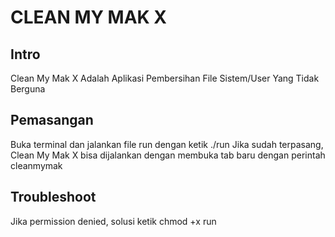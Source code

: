 # CLEAN MY MAK X

## Intro
Clean My Mak X Adalah Aplikasi Pembersihan File Sistem/User Yang Tidak Berguna

## Pemasangan
Buka terminal dan jalankan file run dengan ketik
./run
Jika sudah terpasang, Clean My Mak X bisa dijalankan dengan membuka tab baru dengan perintah
cleanmymak


## Troubleshoot
Jika permission denied, solusi ketik
chmod +x run